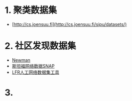 


# 1. 聚类数据集

+ [http://cs.joensuu.fi](http://cs.joensuu.fi/sipu/datasets/)



# 2. 社区发现数据集

+ [Newman](http://www-personal.umich.edu/~mejn/netdata/)  
+ [斯坦福网络数据SNAP](http://snap.stanford.edu/data/index.html)  
+ [LFR人工网络数据集工具](http://santo.fortunato.googlepages.com/benchmark.tgz)  



# 3. 


